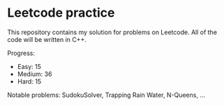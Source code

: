 # Leetcode practice

This repository contains my solution for problems on Leetcode. All of the code will be written in C++.

Progress:

- Easy: 15
- Medium: 36
- Hard: 15

Notable problems: SudokuSolver, Trapping Rain Water, N-Queens, ...
